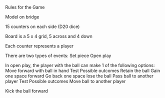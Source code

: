 Rules for the Game

Model on bridge

15 counters on each side (D20 dice)

Board is a 5 x 4 grid, 5 across and 4 down

Each counter represents a player

There are two types of events:
Set piece
Open play

In open play, the player with the ball can make 1 of the following options:
Move forward with ball in hand
	Test
	Possible outcomes
		Retain the ball
		Gain one space forward
		Go back one space
		lose the ball
Pass ball to another player
	Test
	Possible outcomes
	    Move ball to another player
		
Kick the ball forward
<!--stackedit_data:
eyJoaXN0b3J5IjpbLTEyNzE4ODc2NzZdfQ==
-->